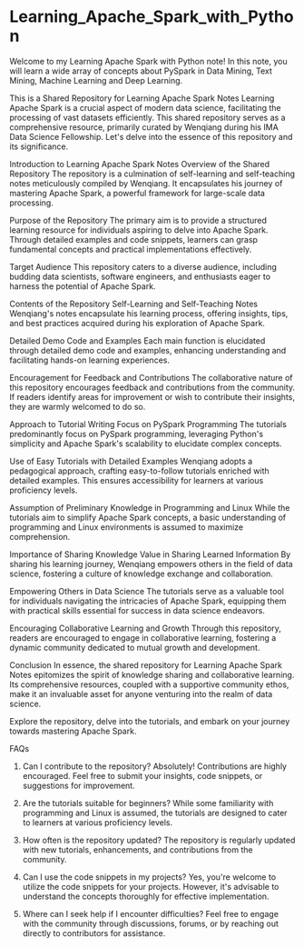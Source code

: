 # Learning_Apache_Spark_with_Python
Welcome to my Learning Apache Spark with Python note! In this note, you will learn a wide array of concepts about PySpark in Data Mining, Text Mining, Machine Learning and Deep Learning. 

This is a Shared Repository for Learning Apache Spark Notes
Learning Apache Spark is a crucial aspect of modern data science, facilitating the processing of vast datasets efficiently. This shared repository serves as a comprehensive resource, primarily curated by Wenqiang during his IMA Data Science Fellowship. Let's delve into the essence of this repository and its significance.

Introduction to Learning Apache Spark Notes
Overview of the Shared Repository
The repository is a culmination of self-learning and self-teaching notes meticulously compiled by Wenqiang. It encapsulates his journey of mastering Apache Spark, a powerful framework for large-scale data processing.

Purpose of the Repository
The primary aim is to provide a structured learning resource for individuals aspiring to delve into Apache Spark. Through detailed examples and code snippets, learners can grasp fundamental concepts and practical implementations effectively.

Target Audience
This repository caters to a diverse audience, including budding data scientists, software engineers, and enthusiasts eager to harness the potential of Apache Spark.

Contents of the Repository
Self-Learning and Self-Teaching Notes
Wenqiang's notes encapsulate his learning process, offering insights, tips, and best practices acquired during his exploration of Apache Spark.

Detailed Demo Code and Examples
Each main function is elucidated through detailed demo code and examples, enhancing understanding and facilitating hands-on learning experiences.

Encouragement for Feedback and Contributions
The collaborative nature of this repository encourages feedback and contributions from the community. If readers identify areas for improvement or wish to contribute their insights, they are warmly welcomed to do so.

Approach to Tutorial Writing
Focus on PySpark Programming
The tutorials predominantly focus on PySpark programming, leveraging Python's simplicity and Apache Spark's scalability to elucidate complex concepts.

Use of Easy Tutorials with Detailed Examples
Wenqiang adopts a pedagogical approach, crafting easy-to-follow tutorials enriched with detailed examples. This ensures accessibility for learners at various proficiency levels.

Assumption of Preliminary Knowledge in Programming and Linux
While the tutorials aim to simplify Apache Spark concepts, a basic understanding of programming and Linux environments is assumed to maximize comprehension.

Importance of Sharing Knowledge
Value in Sharing Learned Information
By sharing his learning journey, Wenqiang empowers others in the field of data science, fostering a culture of knowledge exchange and collaboration.

Empowering Others in Data Science
The tutorials serve as a valuable tool for individuals navigating the intricacies of Apache Spark, equipping them with practical skills essential for success in data science endeavors.

Encouraging Collaborative Learning and Growth
Through this repository, readers are encouraged to engage in collaborative learning, fostering a dynamic community dedicated to mutual growth and development.

Conclusion
In essence, the shared repository for Learning Apache Spark Notes epitomizes the spirit of knowledge sharing and collaborative learning. Its comprehensive resources, coupled with a supportive community ethos, make it an invaluable asset for anyone venturing into the realm of data science.

Explore the repository, delve into the tutorials, and embark on your journey towards mastering Apache Spark.

FAQs
1. Can I contribute to the repository?
Absolutely! Contributions are highly encouraged. Feel free to submit your insights, code snippets, or suggestions for improvement.

2. Are the tutorials suitable for beginners?
While some familiarity with programming and Linux is assumed, the tutorials are designed to cater to learners at various proficiency levels.

3. How often is the repository updated?
The repository is regularly updated with new tutorials, enhancements, and contributions from the community.

4. Can I use the code snippets in my projects?
Yes, you're welcome to utilize the code snippets for your projects. However, it's advisable to understand the concepts thoroughly for effective implementation.

5. Where can I seek help if I encounter difficulties?
Feel free to engage with the community through discussions, forums, or by reaching out directly to contributors for assistance.
